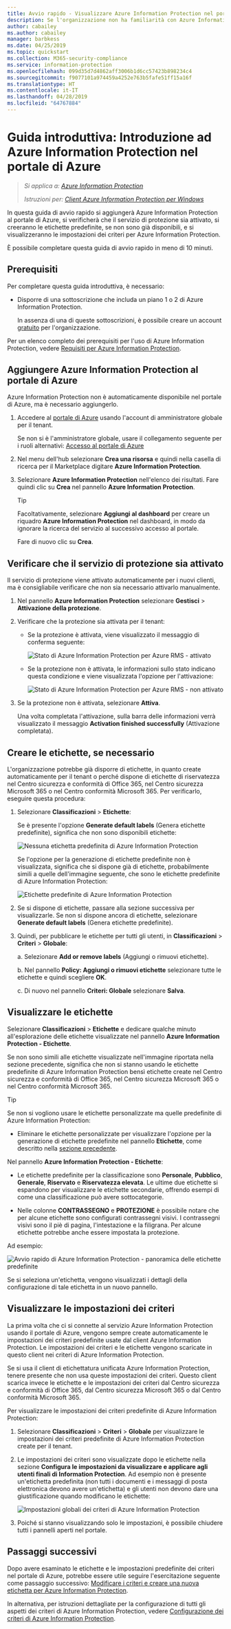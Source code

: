 ```yaml
---
title: Avvio rapido - Visualizzare Azure Information Protection nel portale di Azure - AIP
description: Se l'organizzazione non ha familiarità con Azure Information Protection, iniziare da qui per aggiungere il servizio al portale di Azure, verificare che il servizio di protezione sia attivato e visualizzare le etichette e le impostazioni dei criteri.
author: cabailey
ms.author: cabailey
manager: barbkess
ms.date: 04/25/2019
ms.topic: quickstart
ms.collection: M365-security-compliance
ms.service: information-protection
ms.openlocfilehash: 099d35d7d4862aff3006b1d6cc57423b898234c4
ms.sourcegitcommit: f9077101a974459a4252e763b5fafe51ff15a16f
ms.translationtype: HT
ms.contentlocale: it-IT
ms.lasthandoff: 04/28/2019
ms.locfileid: "64767884"
---
```

# <a name="quickstart-get-started-with-azure-information-protection-in-the-azure-portal"></a>Guida introduttiva: Introduzione ad Azure Information Protection nel portale di Azure

>*Si applica a: [Azure Information Protection](https://azure.microsoft.com/pricing/details/information-protection)*
>
> *Istruzioni per: [Client Azure Information Protection per Windows](faqs.md#whats-the-difference-between-the-azure-information-protection-client-and-the-azure-information-protection-unified-labeling-client)*

In questa guida di avvio rapido si aggiungerà Azure Information Protection al portale di Azure, si verificherà che il servizio di protezione sia attivato, si creeranno le etichette predefinite, se non sono già disponibili, e si visualizzeranno le impostazioni dei criteri per Azure Information Protection.

È possibile completare questa guida di avvio rapido in meno di 10 minuti.

## <a name="prerequisites"></a>Prerequisiti

Per completare questa guida introduttiva, è necessario:

- Disporre di una sottoscrizione che includa un piano 1 o 2 di Azure Information Protection.
    
    In assenza di una di queste sottoscrizioni, è possibile creare un account [gratuito](https://admin.microsoft.com/Signup/Signup.aspx?OfferId=87dd2714-d452-48a0-a809-d2f58c4f68b7) per l'organizzazione.

Per un elenco completo dei prerequisiti per l'uso di Azure Information Protection, vedere [Requisiti per Azure Information Protection](requirements.md).

## <a name="add-azure-information-protection-to-the-azure-portal"></a>Aggiungere Azure Information Protection al portale di Azure

Azure Information Protection non è automaticamente disponibile nel portale di Azure, ma è necessario aggiungerlo.

1. Accedere al [portale di Azure](https://portal.azure.com) usando l'account di amministratore globale per il tenant. 
    
    Se non si è l'amministratore globale, usare il collegamento seguente per i ruoli alternativi: [Accesso al portale di Azure](configure-policy.md#signing-in-to-the-azure-portal)

2. Nel menu dell'hub selezionare **Crea una risorsa** e quindi nella casella di ricerca per il Marketplace digitare **Azure Information Protection**. 
    
3. Selezionare **Azure Information Protection** nell'elenco dei risultati. Fare quindi clic su **Crea** nel pannello **Azure Information Protection**.
    
    > [!TIP] 
    > Facoltativamente, selezionare **Aggiungi al dashboard** per creare un riquadro **Azure Information Protection** nel dashboard, in modo da ignorare la ricerca del servizio al successivo accesso al portale.
    
    Fare di nuovo clic su **Crea**.

## <a name="confirm-the-protection-service-is-activated"></a>Verificare che il servizio di protezione sia attivato

Il servizio di protezione viene attivato automaticamente per i nuovi clienti, ma è consigliabile verificare che non sia necessario attivarlo manualmente. 

1. Nel pannello **Azure Information Protection** selezionare **Gestisci** > **Attivazione della protezione**.

2. Verificare che la protezione sia attivata per il tenant: 
    
    - Se la protezione è attivata, viene visualizzato il messaggio di conferma seguente:
        
        ![Stato di Azure Information Protection per Azure RMS - attivato](./media/info-protect-azurerms-activated.png)
        
    - Se la protezione non è attivata, le informazioni sullo stato indicano questa condizione e viene visualizzata l'opzione per l'attivazione:
        
        ![Stato di Azure Information Protection per Azure RMS - non attivato](./media/info-protect-azurerms-deactivated.png)

3. Se la protezione non è attivata, selezionare **Attiva**. 

    Una volta completata l'attivazione, sulla barra delle informazioni verrà visualizzato il messaggio **Activation finished successfully** (Attivazione completata).

## <a name="create-labels---if-necessary"></a>Creare le etichette, se necessario

L'organizzazione potrebbe già disporre di etichette, in quanto create automaticamente per il tenant o perché dispone di etichette di riservatezza nel Centro sicurezza e conformità di Office 365, nel Centro sicurezza Microsoft 365 o nel Centro conformità Microsoft 365. Per verificarlo, eseguire questa procedura:

1. Selezionare **Classificazioni** > **Etichette**:
    
    Se è presente l'opzione **Generate default labels** (Genera etichette predefinite), significa che non sono disponibili etichette:
    
     ![Nessuna etichetta predefinita di Azure Information Protection](./media/info-protect-nodefaultlabels.png)
    
    Se l'opzione per la generazione di etichette predefinite non è visualizzata, significa che si dispone già di etichette, probabilmente simili a quelle dell'immagine seguente, che sono le etichette predefinite di Azure Information Protection:
    
    ![Etichette predefinite di Azure Information Protection](./media/info-protect-defaultlabels.png)

2. Se si dispone di etichette, passare alla sezione successiva per visualizzarle. Se non si dispone ancora di etichette, selezionare **Generate default labels** (Genera etichette predefinite).

4. Quindi, per pubblicare le etichette per tutti gli utenti, in **Classificazioni** > **Criteri** > **Globale**:
    
    a. Selezionare **Add or remove labels** (Aggiungi o rimuovi etichette).
    
    b. Nel pannello **Policy: Aggiungi o rimuovi etichette** selezionare tutte le etichette e quindi scegliere **OK**.
    
    c. Di nuovo nel pannello **Criteri: Globale** selezionare **Salva**.

## <a name="view-your-labels"></a>Visualizzare le etichette

Selezionare **Classificazioni** > **Etichette** e dedicare qualche minuto all'esplorazione delle etichette visualizzate nel pannello **Azure Information Protection - Etichette**.

Se non sono simili alle etichette visualizzate nell'immagine riportata nella sezione precedente, significa che non si stanno usando le etichette predefinite di Azure Information Protection bensì etichette create nel Centro sicurezza e conformità di Office 365, nel Centro sicurezza Microsoft 365 o nel Centro conformità Microsoft 365.

> [!TIP]
> Se non si vogliono usare le etichette personalizzate ma quelle predefinite di Azure Information Protection: 
> - Eliminare le etichette personalizzate per visualizzare l'opzione per la generazione di etichette predefinite nel pannello **Etichette**, come descritto nella [sezione precedente](#create-labels---if-necessary). 

Nel pannello **Azure Information Protection - Etichette**:

- Le etichette predefinite per la classificazione sono **Personale**, **Pubblico**, **Generale**, **Riservato** e **Riservatezza elevata**. Le ultime due etichette si espandono per visualizzare le etichette secondarie, offrendo esempi di come una classificazione può avere sottocategorie.

- Nelle colonne **CONTRASSEGNO** e **PROTEZIONE** è possibile notare che per alcune etichette sono configurati contrassegni visivi. I contrassegni visivi sono il piè di pagina, l'intestazione e la filigrana. Per alcune etichette potrebbe anche essere impostata la protezione. 

Ad esempio: 

![Avvio rapido di Azure Information Protection - panoramica delle etichette predefinite](./media/info-protect-policy-default-labelsv2.png)

Se si seleziona un'etichetta, vengono visualizzati i dettagli della configurazione di tale etichetta in un nuovo pannello.

## <a name="view-your-policy-settings"></a>Visualizzare le impostazioni dei criteri

La prima volta che ci si connette al servizio Azure Information Protection usando il portale di Azure, vengono sempre create automaticamente le impostazioni dei criteri predefinite usate dal client Azure Information Protection. Le impostazioni dei criteri e le etichette vengono scaricate in questo client nei criteri di Azure Information Protection.

Se si usa il client di etichettatura unificata Azure Information Protection, tenere presente che non usa queste impostazioni dei criteri. Questo client scarica invece le etichette e le impostazioni dei criteri dal Centro sicurezza e conformità di Office 365, dal Centro sicurezza Microsoft 365 o dal Centro conformità Microsoft 365.

Per visualizzare le impostazioni dei criteri predefinite di Azure Information Protection:

1. Selezionare **Classificazioni** > **Criteri** > **Globale** per visualizzare le impostazioni dei criteri predefinite di Azure Information Protection create per il tenant.
    
2. Le impostazioni dei criteri sono visualizzate dopo le etichette nella sezione **Configura le impostazioni da visualizzare e applicare agli utenti finali di Information Protection**. Ad esempio non è presente un'etichetta predefinita (non tutti i documenti e i messaggi di posta elettronica devono avere un'etichetta) e gli utenti non devono dare una giustificazione quando modificano le etichette:
    
    ![Impostazioni globali dei criteri di Azure Information Protection](./media/info-protect-policy-default-settingsv3.png)

3. Poiché si stanno visualizzando solo le impostazioni, è possibile chiudere tutti i pannelli aperti nel portale.

## <a name="next-steps"></a>Passaggi successivi

Dopo avere esaminato le etichette e le impostazioni predefinite dei criteri nel portale di Azure, potrebbe essere utile seguire l'esercitazione seguente come passaggio successivo: [Modificare i criteri e creare una nuova etichetta per Azure Information Protection](infoprotect-quick-start-tutorial.md).

In alternativa, per istruzioni dettagliate per la configurazione di tutti gli aspetti dei criteri di Azure Information Protection, vedere [Configurazione dei criteri di Azure Information Protection](configure-policy.md).
